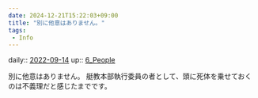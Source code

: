 ```yaml
---
date: 2024-12-21T15:22:03+09:00
title: "別に他意はありません。"
tags:
 - Info
---
```


daily:: [2022-09-14](Daily_Note/2022-09-14.md)
up:: [6_People](../Bar/Novel/Nacaria/6_People.md)

別に他意はありません。
艇教本部執行委員の者として、頭に死体を乗せておくのは不義理だと感じたまでです。